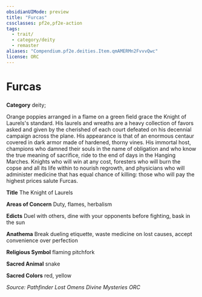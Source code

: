 ```yaml
---
obsidianUIMode: preview
title: "Furcas"
cssclasses: pf2e,pf2e-action
tags:
  - trait/
  - category/deity
  - remaster
aliases: "Compendium.pf2e.deities.Item.qmAMERMn2FvvvQwc"
license: ORC
---
```

# Furcas

### 

**Category** deity; 




Orange poppies arranged in a flame on a green field grace the Knight of Laurels's standard. His laurels and wreaths are a heavy collection of favors asked and given by the cherished of each court defeated on his decennial campaign across the plane. His appearance is that of an enormous centaur covered in dark armor made of hardened, thorny vines. His immortal host, champions who damned their souls in the name of obligation and who know the true meaning of sacrifice, ride to the end of days in the Hanging Marches. Knights who will win at any cost, foresters who will burn the copse and all its life within to nourish regrowth, and physicians who will administer medicine that has equal chance of killing: those who will pay the highest prices salute Furcas.

**Title** The Knight of Laurels

**Areas of Concern** Duty, flames, herbalism

**Edicts** Duel with others, dine with your opponents before fighting, bask in the sun

**Anathema** Break dueling etiquette, waste medicine on lost causes, accept convenience over perfection

**Religious Symbol** flaming pitchfork

**Sacred Animal** snake

**Sacred Colors** red, yellow

*Source: Pathfinder Lost Omens Divine Mysteries*
*ORC*